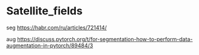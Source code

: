 # Satellite_fields
seg 
https://habr.com/ru/articles/721414/

aug
https://discuss.pytorch.org/t/for-segmentation-how-to-perform-data-augmentation-in-pytorch/89484/3
